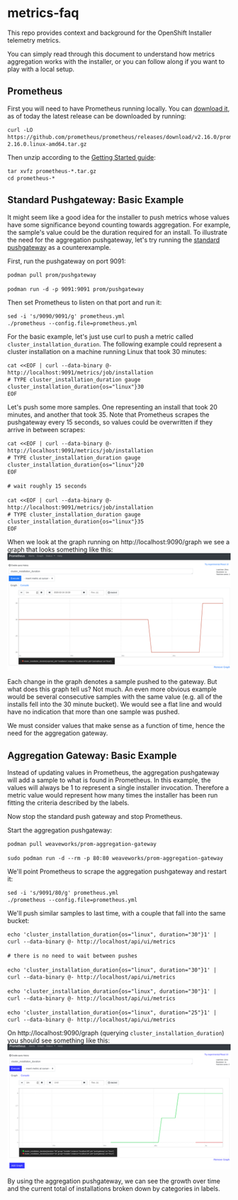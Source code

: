 # metrics-faq
This repo provides context and background for the OpenShift Installer telemetry metrics. 

You can simply read through this document to understand how metrics aggregation works with the installer, or you can follow along if you want to play with a local setup.

## Prometheus
First you will need to have Prometheus running locally. You can [download it](https://prometheus.io/download/), as of today the latest release can be downloaded by running:

```
curl -LO https://github.com/prometheus/prometheus/releases/download/v2.16.0/prometheus-2.16.0.linux-amd64.tar.gz
```

Then unzip according to the [Getting Started guide](https://prometheus.io/docs/prometheus/latest/getting_started/):

```
tar xvfz prometheus-*.tar.gz
cd prometheus-*
```

## Standard Pushgateway: Basic Example

It might seem like a good idea for the installer to push metrics whose values have some significance beyond counting towards aggregation. For example, the sample's value could be the duration required for an install. To illustrate the need for the aggregation pushgateway, let's try running the [standard pushgateway](https://github.com/prometheus/pushgateway) as a counterexample. 

First, run the pushgateway on port 9091:
```
podman pull prom/pushgateway

podman run -d -p 9091:9091 prom/pushgateway
```

Then set Prometheus to listen on that port and run it:
```
sed -i 's/9090/9091/g' prometheus.yml
./prometheus --config.file=prometheus.yml
```

For the basic example, let's just use curl to push a metric called `cluster_installation_duration`. The following example could represent a cluster installation on a machine running Linux that took 30 minutes:
```
cat <<EOF | curl --data-binary @- http://localhost:9091/metrics/job/installation
# TYPE cluster_installation_duration gauge
cluster_installation_duration{os="linux"}30
EOF
```

Let's push some more samples. One representing an install that took 20 minutes, and another that took 35. Note that Prometheus scrapes the pushgateway every 15 seconds, so values could be overwritten if they arrive in between scrapes:
```
cat <<EOF | curl --data-binary @- http://localhost:9091/metrics/job/installation
# TYPE cluster_installation_duration gauge
cluster_installation_duration{os="linux"}20
EOF

# wait roughly 15 seconds

cat <<EOF | curl --data-binary @- http://localhost:9091/metrics/job/installation
# TYPE cluster_installation_duration gauge
cluster_installation_duration{os="linux"}35
EOF
```

When we look at the graph running on http://localhost:9090/graph we see a graph that looks something like this:
![Basic Example](assets/basic-pushgateway-screenshot.png)

Each change in the graph denotes a sample pushed to the gateway. But what does this graph tell us? Not much. An even more obvious example would be several consecutive samples with the same value (e.g. all of the installs fell into the 30 minute bucket). We would see a flat line and would have no indication that more than one sample was pushed. 

We must consider values that make sense as a function of time, hence the need for the aggregation gateway. 

## Aggregation Gateway: Basic Example

Instead of updating values in Prometheus, the aggregation pushgateway will add a sample to what is found in Prometheus. In this example, the values will always be 1 to represent a single installer invocation. Therefore a metric value would represent how many times the installer has been run fitting the criteria described by the labels.

Now stop the standard push gateway and stop Prometheus.

Start the aggregation pushgateway:
```
podman pull weaveworks/prom-aggregation-gateway

sudo podman run -d --rm -p 80:80 weaveworks/prom-aggregation-gateway
```

 We'll point Prometheus to scrape the aggregation pushgateway and restart it:

```
sed -i 's/9091/80/g' prometheus.yml
./prometheus --config.file=prometheus.yml

```


We'll push similar samples to last time, with a couple that fall into the same bucket:

```
echo 'cluster_installation_duration{os="linux", duration="30"}1' | curl --data-binary @- http://localhost/api/ui/metrics

# there is no need to wait between pushes 

echo 'cluster_installation_duration{os="linux", duration="30"}1' | curl --data-binary @- http://localhost/api/ui/metrics

echo 'cluster_installation_duration{os="linux", duration="30"}1' | curl --data-binary @- http://localhost/api/ui/metrics

echo 'cluster_installation_duration{os="linux", duration="25"}1' | curl --data-binary @- http://localhost/api/ui/metrics

```
On http://localhost:9090/graph (querying `cluster_installation_duration`) you should see something like this:
![Aggregation Basic Example](assets/aggregation-push-basic.png)

By using the aggregation pushgateway, we can see the growth over time and the current total of installations broken down by categories in labels.



